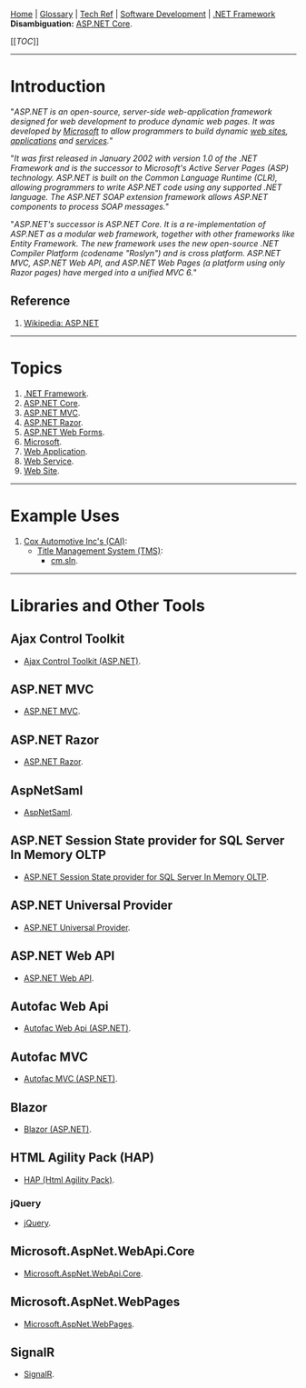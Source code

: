 [Home](/Slalom-LLC/Slalom-Consulting) | [Glossary](/Glossary) | [Tech Ref](/Tech-Ref) | [Software Development](/Tech-Ref/Software-Development) | [.NET Framework](/Tech-Ref/Software-Development/NET-Framework)
**Disambiguation:** [ASP.NET Core](/Tech-Ref/Software-Development/NET-Framework/ASP.NET-Core).

[[_TOC_]]

---
# Introduction
"_ASP.NET is an open-source, server-side web-application framework designed for web development to produce dynamic web pages. It was developed by [Microsoft](/Tech-Ref/Microsoft) to allow programmers to build dynamic [web sites](/Tech-Ref/WWW-\(World-Wide-Web\)/Web-Site), [applications](/Tech-Ref/WWW-\(World-Wide-Web\)/Web-Application) and [services](/Tech-Ref/WWW-\(World-Wide-Web\)/Web-Service)._"

"_It was first released in January 2002 with version 1.0 of the .NET Framework and is the successor to Microsoft's Active Server Pages (ASP) technology. ASP.NET is built on the Common Language Runtime (CLR), allowing programmers to write ASP.NET code using any supported .NET language. The ASP.NET SOAP extension framework allows ASP.NET components to process SOAP messages._"

"_ASP.NET's successor is ASP.NET Core. It is a re-implementation of ASP.NET as a modular web framework, together with other frameworks like Entity Framework. The new framework uses the new open-source .NET Compiler Platform (codename "Roslyn") and is cross platform. ASP.NET MVC, ASP.NET Web API, and ASP.NET Web Pages (a platform using only Razor pages) have merged into a unified MVC 6._"

## Reference
1. [Wikipedia: ASP.NET](https://en.wikipedia.org/wiki/ASP.NET)

---
# Topics
1. [.NET Framework](/Tech-Ref/Software-Development/NET-Framework).
1. [ASP.NET Core](/Tech-Ref/Software-Development/NET-Framework/ASP.NET-Core).
1. [ASP.NET MVC](/Tech-Ref/Software-Development/NET-Framework/ASP.NET/ASP.NET-MVC).
1. [ASP.NET Razor](/Tech-Ref/Software-Development/NET-Framework/ASP.NET/ASP.NET-Razor).
1. [ASP.NET Web Forms](/Tech-Ref/Software-Development/NET-Framework/ASP.NET-Web-Forms).
1. [Microsoft](/Tech-Ref/Microsoft).
1. [Web Application](/Tech-Ref/WWW-\(World-Wide-Web\)/Web-Application).
1. [Web Service](/Tech-Ref/WWW-\(World-Wide-Web\)/Web-Service).
1. [Web Site](/Tech-Ref/WWW-\(World-Wide-Web\)/Web-Site).

---
# Example Uses
1. [Cox Automotive Inc's (CAI)](/Clients/CAI-\(Cox-Automotive-Inc\)):
   - [Title Management System (TMS)](/Clients/CAI-\(Cox-Automotive-Inc\)/Infrastructure-\(CAI\)/Systems-and-Services-\(CAI\)/TMS):
      - [cm.sln](/Clients/CAI-\(Cox-Automotive-Inc\)/Infrastructure-\(CAI\)/Systems-and-Services-\(CAI\)/TMS/cm.sln#third-party-components).

---
# Libraries and Other Tools

## Ajax Control Toolkit
- [Ajax Control Toolkit (ASP.NET)](/Tech-Ref/Software-Development/NET-Framework/ASP.NET/Ajax-Control-Toolkit-\(ASP.NET\)).

## ASP.NET MVC
- [ASP.NET MVC](/Tech-Ref/Software-Development/NET-Framework/ASP.NET/ASP.NET-MVC).

## ASP.NET Razor
- [ASP.NET Razor](/Tech-Ref/Software-Development/NET-Framework/ASP.NET/ASP.NET-Razor).

## AspNetSaml
- [AspNetSaml](/Tech-Ref/Software-Development/NET-Framework/ASP.NET/AspNetSaml).

## ASP.NET Session State provider for SQL Server In Memory OLTP
- [ASP.NET Session State provider for SQL Server In Memory OLTP](/Tech-Ref/Software-Development/NET-Framework/ASP.NET/ASP.NET-Session-State-provider-for-SQL-Server-In%2DMemory-OLTP).

## ASP.NET Universal Provider
- [ASP.NET Universal Provider](/Tech-Ref/Software-Development/NET-Framework/ASP.NET/ASP.NET-Universal-Provider).

## ASP.NET Web API
- [ASP.NET Web API](/Tech-Ref/Software-Development/NET-Framework/ASP.NET/ASP.NET-Web-API).

## Autofac Web Api
- [Autofac Web Api (ASP.NET)](/Tech-Ref/Software-Development/NET-Framework/Autofac-\(.NET\)/Autofac-Web-Api-\(ASP.NET\)).

## Autofac MVC
- [Autofac MVC (ASP.NET)](/Tech-Ref/Software-Development/NET-Framework/Autofac-\(.NET\)/Autofac-MVC-\(ASP.NET\)).

## Blazor
- [Blazor (ASP.NET)](/Tech-Ref/Software-Development/NET-Framework/ASP.NET/Blazor-\(ASP.NET\)).

## HTML Agility Pack (HAP)
- [HAP (Html Agility Pack)](/Tech-Ref/Software-Development/NET-Framework/HAP-\(Html-Agility-Pack\)).

### jQuery
- [jQuery](/Tech-Ref/Software-Development/JavaScript/jQuery).

## Microsoft.AspNet.WebApi.Core
- [Microsoft.AspNet.WebApi.Core](/Tech-Ref/Software-Development/NET-Framework/ASP.NET/Microsoft.AspNet.WebApi.Core).

## Microsoft.AspNet.WebPages
- [Microsoft.AspNet.WebPages](/Tech-Ref/Software-Development/NET-Framework/ASP.NET/Microsoft.AspNet.WebPages).

## SignalR
- [SignalR](/Tech-Ref/Software-Development/NET-Framework/ASP.NET/SignalR).
